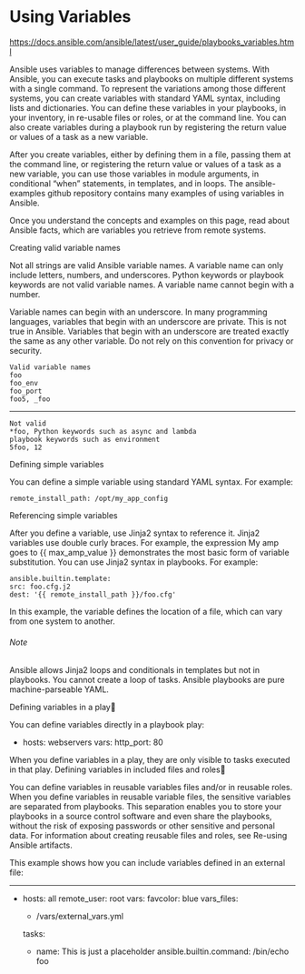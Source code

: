 # Using Variables
https://docs.ansible.com/ansible/latest/user_guide/playbooks_variables.html

Ansible uses variables to manage differences between systems. With Ansible, you can execute tasks and playbooks on multiple different systems with a single command. To represent the variations among those different systems, you can create variables with standard YAML syntax, including lists and dictionaries. You can define these variables in your playbooks, in your inventory, in re-usable files or roles, or at the command line. You can also create variables during a playbook run by registering the return value or values of a task as a new variable.

After you create variables, either by defining them in a file, passing them at the command line, or registering the return value or values of a task as a new variable, you can use those variables in module arguments, in conditional “when” statements, in templates, and in loops. The ansible-examples github repository contains many examples of using variables in Ansible.

Once you understand the concepts and examples on this page, read about Ansible facts, which are variables you retrieve from remote systems.

Creating valid variable names

Not all strings are valid Ansible variable names. A variable name can only include letters, numbers, and underscores. Python keywords or playbook keywords are not valid variable names. A variable name cannot begin with a number.

Variable names can begin with an underscore. In many programming languages, variables that begin with an underscore are private. This is not true in Ansible. Variables that begin with an underscore are treated exactly the same as any other variable. Do not rely on this convention for privacy or security.

    Valid variable names
	foo 	
    foo_env 	
    foo_port 
    foo5, _foo 	

---    


    Not valid
    *foo, Python keywords such as async and lambda
    playbook keywords such as environment
    5foo, 12


Defining simple variables

You can define a simple variable using standard YAML syntax. For example:

    remote_install_path: /opt/my_app_config

Referencing simple variables

After you define a variable, use Jinja2 syntax to reference it. Jinja2 variables use double curly braces. For example, the expression My amp goes to {{ max_amp_value }} demonstrates the most basic form of variable substitution. You can use Jinja2 syntax in playbooks. For example:

    ansible.builtin.template:
    src: foo.cfg.j2
    dest: '{{ remote_install_path }}/foo.cfg'

In this example, the variable defines the location of a file, which can vary from one system to another.

###### Note
Ansible allows Jinja2 loops and conditionals in templates but not in playbooks. You cannot create a loop of tasks. Ansible playbooks are pure machine-parseable YAML.

Defining variables in a play

You can define variables directly in a playbook play:

- hosts: webservers
  vars:
    http_port: 80

When you define variables in a play, they are only visible to tasks executed in that play.
Defining variables in included files and roles

You can define variables in reusable variables files and/or in reusable roles. When you define variables in reusable variable files, the sensitive variables are separated from playbooks. This separation enables you to store your playbooks in a source control software and even share the playbooks, without the risk of exposing passwords or other sensitive and personal data. For information about creating reusable files and roles, see Re-using Ansible artifacts.

This example shows how you can include variables defined in an external file:

---

- hosts: all
  remote_user: root
  vars:
    favcolor: blue
  vars_files:
    - /vars/external_vars.yml

  tasks:

  - name: This is just a placeholder
    ansible.builtin.command: /bin/echo foo


